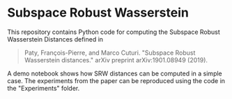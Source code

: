# Subspace Robust Wasserstein

This repository contains Python code for computing the Subspace Robust Wasserstein Distances defined in

> Paty, François-Pierre, and Marco Cuturi. "Subspace Robust Wasserstein distances." arXiv preprint arXiv:1901.08949 (2019).

A demo notebook shows how SRW distances can be computed in a simple case. The experiments from the paper can be reproduced using the code in the "Experiments" folder.
